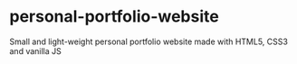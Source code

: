 # personal-portfolio-website
Small and light-weight personal portfolio website made with HTML5, CSS3 and vanilla JS
